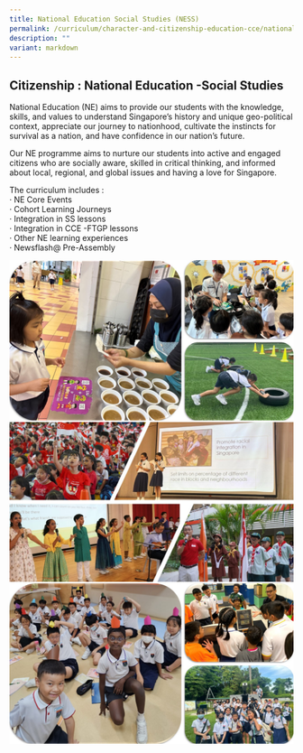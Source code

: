 ```yaml
---
title: National Education Social Studies (NESS)
permalink: /curriculum/character-and-citizenship-education-cce/national-education-social-studies-ness/
description: ""
variant: markdown
---
```

Citizenship : National Education -Social Studies
------------------

National Education (NE) aims to provide our students with the knowledge, skills, and values to understand Singapore’s history and unique geo-political context, appreciate our journey to nationhood, cultivate the instincts for survival as a nation, and have confidence in our nation’s future.

Our NE programme aims to nurture our students into active and engaged citizens who are socially aware, skilled in critical thinking, and informed about local, regional, and global issues and having a love for Singapore.

The curriculum includes :
<br>· NE Core Events
<br>· Cohort Learning Journeys
<br>· Integration in SS lessons
<br>· Integration in CCE -FTGP lessons
<br>· Other NE learning experiences
<br>· Newsflash@ Pre-Assembly

![NESS](/images/NESS_Slide1.JPG)
<br>![NESS](/images/NESS_Slide4.JPG)
<br>![NESS](/images/NESS_Slide3.JPG)
